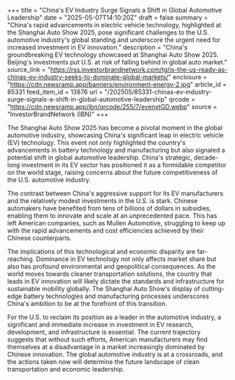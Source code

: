 +++
title = "China's EV Industry Surge Signals a Shift in Global Automotive Leadership"
date = "2025-05-07T14:10:20Z"
draft = false
summary = "China's rapid advancements in electric vehicle technology, highlighted at the Shanghai Auto Show 2025, pose significant challenges to the U.S. automotive industry's global standing and underscore the urgent need for increased investment in EV innovation."
description = "China's groundbreaking EV technology showcased at Shanghai Auto Show 2025. Beijing's investments put U.S. at risk of falling behind in global auto market."
source_link = "https://rss.investorbrandnetwork.com/tg/is-the-us-ready-as-chinas-ev-industry-seeks-to-dominate-global-markets/"
enclosure = "https://cdn.newsramp.app/banners/environment-energy-2.jpg"
article_id = 85331
feed_item_id = 13876
url = "/202505/85331-chinas-ev-industry-surge-signals-a-shift-in-global-automotive-leadership"
qrcode = "https://cdn.newsramp.app/ibn/qrcode/255/7/evenxtGD.webp"
source = "InvestorBrandNetwork (IBN)"
+++

<p>The Shanghai Auto Show 2025 has become a pivotal moment in the global automotive industry, showcasing China's significant leap in electric vehicle (EV) technology. This event not only highlighted the country's advancements in battery technology and manufacturing but also signaled a potential shift in global automotive leadership. China's strategic, decade-long investment in its EV sector has positioned it as a formidable competitor on the world stage, raising concerns about the future competitiveness of the U.S. automotive industry.</p><p>The contrast between China's aggressive support for its EV manufacturers and the relatively modest investments in the U.S. is stark. Chinese automakers have benefited from tens of billions of dollars in subsidies, enabling them to innovate and scale at an unprecedented pace. This has left American companies, such as Mullen Automotive, struggling to keep up with the rapid advancements and cost efficiencies achieved by their Chinese counterparts.</p><p>The implications of this technological and economic disparity are far-reaching. Dominance in EV technology not only affects market share but also has profound environmental and geopolitical consequences. As the world moves towards cleaner transportation solutions, the country that leads in EV innovation will likely dictate the standards and infrastructure for sustainable mobility globally. The Shanghai Auto Show's display of cutting-edge battery technologies and manufacturing processes underscores China's ambition to be at the forefront of this transition.</p><p>For the U.S. to reclaim its position as a leader in the automotive industry, a significant and immediate increase in investment in EV research, development, and infrastructure is essential. The current trajectory suggests that without such efforts, American manufacturers may find themselves at a disadvantage in a market increasingly dominated by Chinese innovation. The global automotive industry is at a crossroads, and the actions taken now will determine the future landscape of clean transportation and economic leadership.</p>